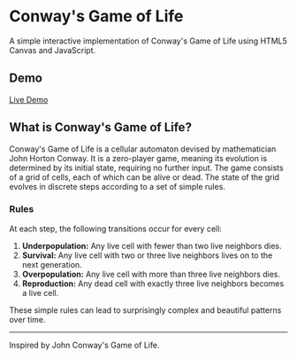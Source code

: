 # Conway's Game of Life

A simple interactive implementation of Conway's Game of Life using HTML5 Canvas and JavaScript.

## Demo

[Live Demo](https://isuruk2003.github.io/conways-game-of-life/)

## What is Conway's Game of Life?

Conway's Game of Life is a cellular automaton devised by mathematician John Horton Conway. It is a zero-player game, meaning its evolution is determined by its initial state, requiring no further input. The game consists of a grid of cells, each of which can be alive or dead. The state of the grid evolves in discrete steps according to a set of simple rules.

### Rules

At each step, the following transitions occur for every cell:

1. **Underpopulation:** Any live cell with fewer than two live neighbors dies.
2. **Survival:** Any live cell with two or three live neighbors lives on to the next generation.
3. **Overpopulation:** Any live cell with more than three live neighbors dies.
4. **Reproduction:** Any dead cell with exactly three live neighbors becomes a live cell.

These simple rules can lead to surprisingly complex and beautiful patterns over time.

---

Inspired by John Conway's Game of Life.